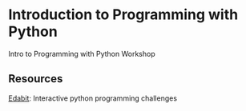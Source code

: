 # Introduction to Programming with Python

Intro to Programming with Python Workshop

## Resources

[Edabit](https://edabit.com/explore?lang=python3): Interactive python
programming challenges

